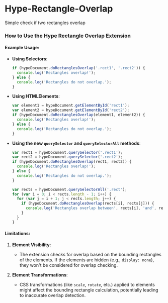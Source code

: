 # Hype-Rectangle-Overlap
Simple check if two rectangles overlap


### How to Use the Hype Rectangle Overlap Extension

#### Example Usage:

- **Using Selectors**:
  ```javascript
  if (hypeDocument.doRectanglesOverlap('.rect1', '.rect2')) {
    console.log('Rectangles overlap!');
  } else {
    console.log('Rectangles do not overlap.');
  }
  ```
- **Using HTMLElements**:
  ```javascript
  var element1 = hypeDocument.getElementById('rect1');
  var element2 = hypeDocument.getElementById('rect2');
  if (hypeDocument.doRectanglesOverlap(element1, element2)) {
    console.log('Rectangles overlap!');
  } else {
    console.log('Rectangles do not overlap.');
  }
  ```

- **Using the new `querySelector` and `querySelectorAll` methods**:
  ```javascript
  var rect1 = hypeDocument.querySelector('.rect1');
  var rect2 = hypeDocument.querySelector('.rect2');
  if (hypeDocument.doRectanglesOverlap(rect1, rect2)) {
    console.log('Rectangles overlap!');
  } else {
    console.log('Rectangles do not overlap.');
  }

  var rects = hypeDocument.querySelectorAll('.rect');
  for (var i = 0; i < rects.length - 1; i++) {
    for (var j = i + 1; j < rects.length; j++) {
      if (hypeDocument.doRectanglesOverlap(rects[i], rects[j])) {
        console.log('Rectangles overlap between', rects[i], 'and', rects[j]);
      }
    }
  }
  ```

#### Limitations:

1. **Element Visibility**:
   - The extension checks for overlap based on the bounding rectangles of the elements. If the elements are hidden (e.g., `display: none`), they won't be considered for overlap checking.

2. **Element Transformations**:
   - CSS transformations (like `scale`, `rotate`, etc.) applied to elements might affect the bounding rectangle calculation, potentially leading to inaccurate overlap detection.
